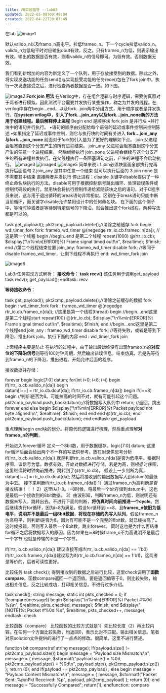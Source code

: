 ```yaml
---
title: V0实验指导 --lab03
updated: 2022-05-08T09:49:04
created: 2022-04-22T20:07:49
---
```


在lab
![image1](image1-17.png)

默认vaildo_n以及framo_n高电平。拉低frameo_n。下一个cycle拉低valido_n。valido_n为低电平时对应输出dout有效，反之。只有frameo_n为低，则表示输出有效。输出的数据是否有效，则看vaildo_n的信号即可。为低有效。否则数据无效。

我们看到新增加的内容为新定义了一个队列，用于存放接受到的数据。除此之外，将实现发送功能的任务send()与实现接受功能的任务rece()包在了fork join中。执行一次发送接受之后，进行检查两者数据是否一致。如下图。

![image2](image2-14.png)
**Fork join 用法**
在Verilog中，存在组合逻辑与时序逻辑，需要仿真器对于两者进行模拟。因此测试平台需要并发执行某些操作，称之为并发的线程。在verilog中存在begin…end，以及fork…join两中分组方式，用于顺序或者是并发执行。在**system vrilog中，引入了fork…join_any以及fork…join_none新的方法用于创建线程。最后解释停止进程**
Begin end 是顺序块 fork join 是并行块
•并行块中的语句并行执行。
•语句的顺序由分配给每个语句的延迟或事件控制来控制陈述
•如果指定了延迟或事件控制，则它与执行块的时间有关进入
**fork…join_any与fork…join_none**
前面对于fork的引入是为了更好的理解如下点。
join 父进程会阻塞直到这个分支产生的所有进程结束。
join_any 父进程会阻塞直到这个分支产生的任意一个进程结束。 然后继续执行
join_none 父进程会继续与这个分支产生的所有进程并发执行。在父线程执行一条阻塞语句之前，产生的进程不会启动执行。
![image3](image3-13.png)
![image4](image4-10.png)
![image5](image5-9.png)
简单来说
i
1.join必须块里面全部执行完再执行后面语句
2.join_any 是其中任意一个结束 就可以执行后面的
3.join none 是不需要其中结束 直接两者并发执行
停止进程：disable
关键字disable提供了一种终止命名块执行的方法。disable可用于根据控制信号跳出循环、处理错误条件或控制代码段的执行。禁用块会将执行控制传递给紧随该块之后的语句。对于C程序员来说，这与用于退出循环的break语句非常相似。区别在于break语句只能中断当前循环，而关键字disable允许禁用设计中的任何命名块。
在下面的这个例子中，等待时钟或者是等待到特定信号的下降沿。就会推出这个fork线程。两种写法都是可以的。

task get_payload();
  pkt2cmp_payload.delete();//清除之前缓存
  fork
   begin: wd_timer_fork
   fork: frameo_wd_timer
    @(negedge rtr_io.cb.frameo_n\[da\]); //这是第一个线程
    begin               //begin..end 是第二个线程
     repeat(1000) @(rtr_io.cb);
    $display("\\n%m\\n\[ERROR\]%t Frame signal timed out!\\n", $realtime);
     $finish;
    end //第二个线程结束位置
   join_any: frameo_wd_timer
   disable fork; //等同于 disable frameo_wd_timer，让剩下线程不再执行
   end: wd_timer_fork
  join

![image6](image6-8.png)

Lab3r任务实现方式解析：
**接收命令： task recv()**
该任务用于调用get_payload
task recv();
  get_payload();
 endtask: recv

**等待接收命令**：

task get_payload();
  pkt2cmp_payload.delete();//清除之前缓存的数据
  fork begin : wd_timer_fork
      fork : frameo_wd_timer 
        @(negedge rtr_io.cb.frameo_n\[da\]); //这里是第一个线程(thread)
    begin      //begin...end这里是第二个线程start
          repeat(100) @(rtr_io.cb);
          $display("\\n%m\\n\[ERROR\]%t Frame signal timed out!\\n", $realtime);
          $finish;
        end        //begin...end这里是第二个线程end
      join_any : frameo_wd_timer
      disable fork;   //等待失败，或者是等到下降沿，推出fork join。执行下面的内容
    end : wd_timer_fork
  join 

上面程序主要是防止 在执行的过程中，由于输出段始终没有出现frameo_n的**对应位的下降沿信号**则等待100时钟周期，然后输出错误信息，结束仿真。若是先等待到frameo_n的下降沿，推出进程，开始允许后面的程序。

接收数据并存储：

forever begin
 logic\[7:0\] datum;
 for(int i=0; i\<8; i=i) begin
   if(!rtr_io.cb.valido_n\[da\]) begin   
     datum\[i++\] = rtr_io.cb.dout\[da\];
     if(rtr_io.cb.frameo_n\[da\]) begin 
       if(i==8) begin //判断i是否为8。可能拉高的时间不对，就有可能引起这个问题。
         pkt2cmp_payload.push_back(datum);//将数据写入队列中
         return;   //返回。跳出forever
       end
       else begin
        $display("\\n%m\\n\[ERROR\]%t Packet payload not byte aligned!\\n", $realtime);
         $finish;
       end
     end
   end
   @(rtr_io.cb);
 end
 pkt2cmp_payload.push_back(datum);
end
endtask: get_payload

重点理解begin end块的划分。将原代码逻辑进行梳理，然后重点理解**对frameo_n的判断**。

开始进入forever循环
定义一个8bit数，用于数据缓存。logic\[7:0\] datum;
这里for循环后面会给出两个不一样的写法供参考。放在附录供思考分析
if(!rtr_io.cb.valido_n\[da\]) 就是判断rtr_io.cb.valido_n\[da\]是否为低电平。根据时序图，该信号为低，数据有效。开始对数据进行存储。若是为高，则根据时序图，这里继续将时钟向前推进。跳转到了@(rtr_io.cb)。
假设上一步判断为真，datum\[i++\] = rtr_io.cb.dout\[da\]; 然后将接收到的输出数据写入到datum的最低为中去。
接下来判断if(rtr_io.cb.frameo_n\[da\])
1）通过frameo_n为高判断是否接收结束！！！
2）这里i从1-8。i=8时候。将最后一个bit存储到datum中，这也是最后一个接收到的8bit数据。
3）由波形知，判断frameo_n为低，则说明还有数据未写入，跳转出去。不进行下面的判断，**将仿真时间向前推进一个cycle**。然后继续执行for循环，因为i\<8为满足。假设for循环到i==8，且**frameo_n依旧为低电平，说明并不是最后一组8bit数据**，**将现在存储的先写入队列**。假设frameo_n为高电平，则判断i是否为8。因为有可能不是一个完整的8bit数，就已经拉高了。这时候报错，否则写入最后一个8bit数，跳出forever。
同时这也是为什么再结束for循环之后将数据写入的原因。因为如果在i=8时候frame_o不为高说明不是最后一个字节 也就是传输的不是一个字节。

if(!rtr_io.cb.valido_n\[da\]) 建议直接写成if(rtr_io.cb.valido_n\[da\] == 1’b0) if(rtr_io.cb.frameo_n\[da\])建议写为if(rtr_io.cb.frameo_n\[da\] == 1'b1)，这两者是等价的，后者可读性更好。

比较任务 task check();
得到接收到的数据之后进行比较，这里check调用了**函数compare**。函数compare返回一个返回值。要是返回值等于0。则比较失败，输出相关信息，反之比较成功，打印相关信息。不进行过多介绍。

task check();
  string message;
  static int pkts_checked = 0;
  if (!compare(message)) begin
   $display("\\n%m\\n\[ERROR\]%t Packet #%0d %s\\n", $realtime, pkts_checked, message);
   $finish;
  end
  $display("\[NOTE\]%t Packet #%0d %s", $realtime, pkts_checked++, message);
 endtask: check

比较函数（compare）
比较函数的比较方式就是1）先比较长度（2）再比较内容。在任何一个方面比较失败，均返回0，表示比对不匹配。输出相关信息。笔者对原solution文件提供的进行了一点点的修改。很简单，这里不进行赘述。

function bit compare(ref string message);
  if(payload.size() != pkt2cmp_payload.size()) begin
   message = "Payload size Mismatch:\\n";
   message = { message, $sformatf("payload.size() = %0d, pkt2cmp_payload.size() = %0d\\n", payload.size(), pkt2cmp_payload.size()) };
   return (0);
  end
  if(payload == pkt2cmp_payload) ;
  else begin
   message = "Payload Content Mismatch:\\n";
   message = { message, $sformatf("Packet Sent:  %p\\nPkt Received:  %p", payload, pkt2cmp_payload) };
   return (0);
  end
  message = "Successfully Compared";
  return(1);
 endfunction: compare

